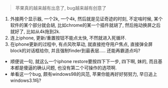 > 苹果真的越来越有出息了, bug越来越有创意了

1. 外接两个显示器, 一个2k, 一个4k, 然后就是见证奇迹的时刻, 不定啥时候, 某个软件的某个部分就会胡, 比如chrome的某一个插件就胡了, 然后拖动换屏之后就好了, 比如从4k拖到2k.
2. 连上iphone, 更新/重置按钮不能点太快, 不然就进入死循环. 
3. 在iphone更新的过程中, 有点风吹草动, 就直接抢夺用户焦点, 直接弹全屏block的对话框给你, 并且强制finder到最表层.....  还能再霸道点吗?



- 顺便说一句, 就这么一个iphone restore要按四下下一步, 四下啊, 妹的, 而且基本都是傻逼的确认问题, 也没有第二个可操作的选项啊.
- 单看这一个bug, 颇有windows98的风范, 苹果你能再好好努努力, 早日追上windows3.1吗?